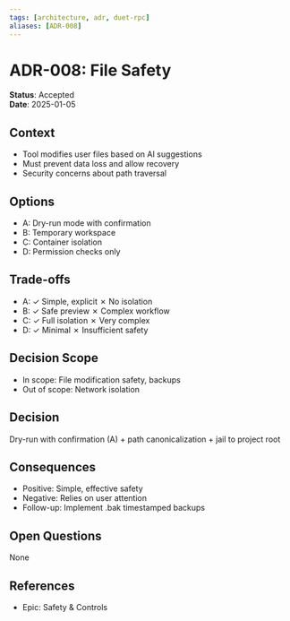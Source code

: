 ```yaml
---
tags: [architecture, adr, duet-rpc]
aliases: [ADR-008]
---
```


# ADR-008: File Safety

**Status**: Accepted  
**Date**: 2025-01-05

## Context
- Tool modifies user files based on AI suggestions
- Must prevent data loss and allow recovery
- Security concerns about path traversal

## Options
- A: Dry-run mode with confirmation
- B: Temporary workspace
- C: Container isolation
- D: Permission checks only

## Trade-offs
- A: ✓ Simple, explicit ✗ No isolation
- B: ✓ Safe preview ✗ Complex workflow
- C: ✓ Full isolation ✗ Very complex
- D: ✓ Minimal ✗ Insufficient safety

## Decision Scope
- In scope: File modification safety, backups
- Out of scope: Network isolation

## Decision
Dry-run with confirmation (A) + path canonicalization + jail to project root

## Consequences
- Positive: Simple, effective safety
- Negative: Relies on user attention
- Follow-up: Implement .bak timestamped backups

## Open Questions
None

## References
- Epic: Safety & Controls


